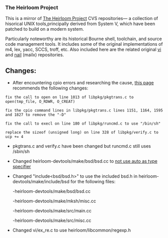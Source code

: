 ### The Heirloom Project

This is a mirror of [The Heirloom Project](http://heirloom.sourceforge.net) CVS repositories— a collection 
of hisorical UNIX tools,principally derived from System V, which have been patched to build on a modern system.

Particularly noteworthy are its historical Bourne shell, toolchain, and source code management tools. It includes 
some of the original implementations of m4, lex, yacc, SCCS, troff, etc. Also included here are the related 
original [vi](http://ex-vi.sourceforge.net)  and [nail](http://heirloom.sourceforge.net/mailx.html) (mailx) 
repositories.

## Changes:
* After encountering cpio errors and researching the cause, [this page](https://www.virtualbox.org/wiki/SolarisCrossCompiler) 
recommends the following changes:

`fix the call to open on line 1013 of libpkg/pkgtrans.c to open(tmp_file, O_RDWR, O_CREAT)`

`fix the cpio command lines in libpkg/pkgtrans.c lines 1151, 1164, 1595 and 1827 to remove the "-D"`

`fix the call to execl on line 180 of libpkg/runcmd.c to use "/bin/sh"`

`replace the sizeof (unsigned long) on line 328 of libpkg/verify.c to ucp += 4`

* pkgtrans.c and verify.c have been changed but runcmd.c still uses /sbin/sh

* Changed heirloom-devtools/make/bsd/bsd.cc to [not use auto as type specifier](https://www.illumos.org/rb/r/353/diff/1?expand=1#0)

* Changed "include<bsd/bsd.h>" to use the included bsd.h in heirloom-devtools/make/include/bsd for the following files:

  -heirloom-devtools/make/bsd/bsd.cc

  -heirloom-devtools/make/mksh/misc.cc

  -heirloom-devtools/make/src/main.cc

  -heirloom-devtools/make/src/misc.cc
  
* Changed vi/ex_re.c to use heirloom/libcommon/regexp.h

